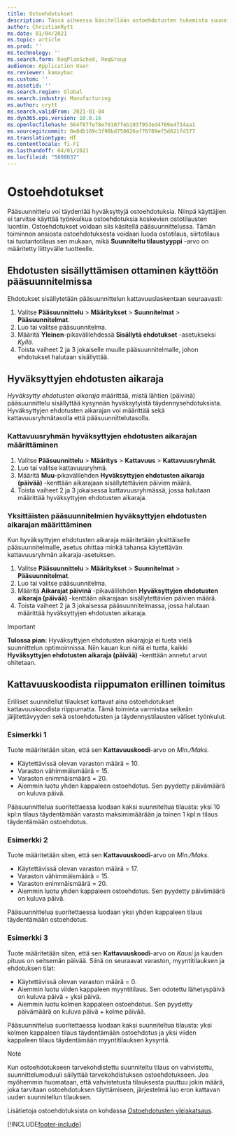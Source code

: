 ```yaml
---
title: Ostoehdotukset
description: Tässä aiheessa käsitellään ostoehdotusten tukemista suunnittelun optimoinnissa.
author: ChristianRytt
ms.date: 01/04/2021
ms.topic: article
ms.prod: ''
ms.technology: ''
ms.search.form: ReqPlanSched, ReqGroup
audience: Application User
ms.reviewer: kamaybac
ms.custom: ''
ms.assetid: ''
ms.search.region: Global
ms.search.industry: Manufacturing
ms.author: crytt
ms.search.validFrom: 2021-01-04
ms.dyn365.ops.version: 10.0.16
ms.openlocfilehash: 564f87fe78e79107feb103f953ed4769e4734aa1
ms.sourcegitcommit: 0e8db169c3f90bd750826af76709ef5d621fd377
ms.translationtype: HT
ms.contentlocale: fi-FI
ms.lasthandoff: 04/01/2021
ms.locfileid: "5808037"
---
```

# <a name="purchase-requisitions"></a>Ostoehdotukset

Pääsuunnittelu voi täydentää hyväksyttyjä ostoehdotuksia. Niinpä käyttäjien ei tarvitse käyttää työnkulkua ostoehdotuksia koskevien ostotilausten luontiin. Ostoehdotukset voidaan siis käsitellä pääsuunnittelussa. Tämän toiminnon ansiosta ostoehdotuksesta voidaan luoda ostotilaus, siirtotilaus tai tuotantotilaus sen mukaan, mikä **Suunniteltu tilaustyyppi** -arvo on määritetty liittyvälle tuotteelle.

## <a name="enable-master-plans-to-include-requisitions"></a>Ehdotusten sisällyttämisen ottaminen käyttöön pääsuunnitelmissa

Ehdotukset sisällytetään pääsuunnittelun kattavuuslaskentaan seuraavasti:

1. Valitse **Pääsuunnittelu** \> **Määritykset** \> **Suunnitelmat** \> **Pääsuunnitelmat**.
1. Luo tai valitse pääsuunnitelma.
1. Määritä **Yleinen**-pikavälilehdessä **Sisällytä ehdotukset** -asetukseksi *Kyllä*.
1. Toista vaiheet 2 ja 3 jokaiselle muulle pääsuunnitelmalle, johon ehdotukset halutaan sisällyttää.

## <a name="approved-requisitions-time-fence"></a>Hyväksyttyjen ehdotusten aikaraja

*Hyväksytty ehdotusten aikaraja* määrittää, mistä lähtien (päivinä) pääsuunnittelu sisällyttää kysynnän hyväksytyistä täydennysehdotuksista. Hyväksyttyjen ehdotusten aikarajan voi määrittää sekä kattavuusryhmätasolla että pääsuunnittelutasolla.

### <a name="set-the-approved-requisitions-time-fence-for-a-coverage-group"></a>Kattavuusryhmän hyväksyttyjen ehdotusten aikarajan määrittäminen

1. Valitse **Pääsuunnittelu** \> **Määritys** \> **Kattavuus** \> **Kattavuusryhmät**.
1. Luo tai valitse kattavuusryhmä.
1. Määritä **Muu**-pikavälilehden **Hyväksyttyjen ehdotusten aikaraja (päivää)** -kenttään aikarajaan sisällytettävien päivien määrä.
1. Toista vaiheet 2 ja 3 jokaisessa kattavuusryhmässä, jossa halutaan määrittää hyväksyttyjen ehdotusten aikaraja.

### <a name="set-the-approved-requisitions-time-fence-for-individual-master-plans"></a>Yksittäisten pääsuunnitelmien hyväksyttyjen ehdotusten aikarajan määrittäminen

Kun hyväksyttyjen ehdotusten aikaraja määritetään yksittäiselle pääsuunnitelmalle, asetus ohittaa minkä tahansa käytettävän kattavuusryhmän aikaraja-asetuksen.

1. Valitse **Pääsuunnittelu** \> **Määritykset** \> **Suunnitelmat** \> **Pääsuunnitelmat**.
1. Luo tai valitse pääsuunnitelma.
1. Määritä **Aikarajat päivinä** -pikavälilehden **Hyväksyttyjen ehdotusten aikaraja (päivää)** -kenttään aikarajaan sisällytettävien päivien määrä.
1. Toista vaiheet 2 ja 3 jokaisessa pääsuunnitelmassa, jossa halutaan määrittää hyväksyttyjen ehdotusten aikaraja.

> [!IMPORTANT]
> **Tulossa pian:** Hyväksyttyjen ehdotusten aikarajoja ei tueta vielä suunnittelun optimoinnissa. Niin kauan kun niitä ei tueta, kaikki **Hyväksyttyjen ehdotusten aikaraja (päivää)** -kenttään annetut arvot ohitetaan.

## <a name="independent-supply-regardless-of-coverage-code"></a>Kattavuuskoodista riippumaton erillinen toimitus

Erilliset suunnitellut tilaukset kattavat aina ostoehdotukset kattavuuskoodista riippumatta. Tämä toiminta varmistaa selkeän jäljitettävyyden sekä ostoehdotusten ja täydennystilausten väliset työnkulut.

### <a name="example-1"></a>Esimerkki 1

Tuote määritetään siten, että sen **Kattavuuskoodi**-arvo on *Min./Maks.*

- Käytettävissä olevan varaston määrä = 10.
- Varaston vähimmäismäärä = 15.
- Varaston enimmäismäärä = 20.
- Aiemmin luotu yhden kappaleen ostoehdotus. Sen pyydetty päivämäärä on kuluva päivä.

Pääsuunnittelua suoritettaessa luodaan kaksi suunniteltua tilausta: yksi 10 kpl:n tilaus täydentämään varasto maksimimäärään ja toinen 1 kpl:n tilaus täydentämään ostoehdotus.

### <a name="example-2"></a>Esimerkki 2

Tuote määritetään siten, että sen **Kattavuuskoodi**-arvo on *Min./Maks.*

- Käytettävissä olevan varaston määrä = 17.
- Varaston vähimmäismäärä = 15.
- Varaston enimmäismäärä = 20.
- Aiemmin luotu yhden kappaleen ostoehdotus. Sen pyydetty päivämäärä on kuluva päivä.

Pääsuunnittelua suoritettaessa luodaan yksi yhden kappaleen tilaus täydentämään ostoehdotus.

### <a name="example-3"></a>Esimerkki 3

Tuote määritetään siten, että sen **Kattavuuskoodi**-arvo on *Kausi* ja kauden pituus on seitsemän päivää. Siinä on seuraavat varaston, myyntitilauksen ja ehdotuksen tilat:

- Käytettävissä olevan varaston määrä = 0.
- Aiemmin luotu viiden kappaleen myyntitilaus. Sen odotettu lähetyspäivä on kuluva päivä + yksi päivä.
- Aiemmin luotu kolmen kappaleen ostoehdotus. Sen pyydetty päivämäärä on kuluva päivä + kolme päivää.

Pääsuunnittelua suoritettaessa luodaan kaksi suunniteltua tilausta: yksi kolmen kappaleen tilaus täydentämään ostoehdotus ja yksi viiden kappaleen tilaus täydentämään myyntitilauksen kysyntä.

> [!NOTE]
> Kun ostoehdotukseen tarvekohdistettu suunniteltu tilaus on vahvistettu, suunnittelumoduuli säilyttää tarvekohdistuksen ostoehdotukseen. Jos myöhemmin huomataan, että vahvistetusta tilauksesta puuttuu jokin määrä, joka tarvitaan ostoehdotuksen täyttämiseen, järjestelmä luo eron kattavan uuden suunnitellun tilauksen.

Lisätietoja ostoehdotuksista on kohdassa [Ostoehdotusten yleiskatsaus](../../procurement/purchase-requisitions-overview.md).


[!INCLUDE[footer-include](../../../includes/footer-banner.md)]
